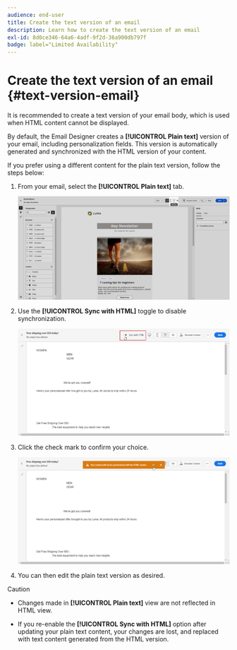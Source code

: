 ```yaml
---
audience: end-user
title: Create the text version of an email
description: Learn how to create the text version of an email
exl-id: 8d0ce346-64a6-4adf-9f2d-36a900db797f
badge: label="Limited Availability" 
---
```

# Create the text version of an email {#text-version-email}

It is recommended to create a text version of your email body, which is used when HTML content cannot be displayed. 

By default, the Email Designer creates a **[!UICONTROL Plain text]** version of your email, including personalization fields. This  version is automatically generated and synchronized with the HTML version of your content.

If you prefer using a different content for the plain text version, follow the steps below:

1. From your email, select the **[!UICONTROL Plain text]** tab.

    ![](assets/text_version_3.png)

1. Use the **[!UICONTROL Sync with HTML]** toggle to disable synchronization.

    ![](assets/text_version_1.png)

1. Click the check mark to confirm your choice.

    ![](assets/text_version_2.png)

1. You can then edit the plain text version as desired.

>[!CAUTION]
>
>* Changes made in **[!UICONTROL Plain text]** view are not reflected in HTML view.
>
>*  If you re-enable the **[!UICONTROL Sync with HTML]** option  after updating your plain text content, your changes are lost, and replaced with text content generated from the HTML version.
